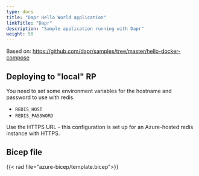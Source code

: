 ```yaml
---
type: docs
title: "Dapr Hello World application"
linkTitle: "Dapr"
description: "Sample application running with Dapr"
weight: 50
---
```


Based on: https://github.com/dapr/samples/tree/master/hello-docker-compose

## Deploying to "local" RP

You need to set some environment variables for the hostname and password to use with redis.

- `REDIS_HOST`
- `REDIS_PASSWORD`

Use the HTTPS URL - this configuration is set up for an Azure-hosted redis instance with HTTPS.

## Bicep file

{{< rad file="azure-bicep/template.bicep">}}